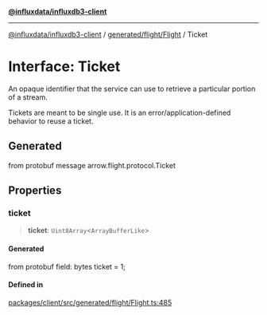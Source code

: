 [**@influxdata/influxdb3-client**](../../../../index.md)

***

[@influxdata/influxdb3-client](../../../../modules.md) / [generated/flight/Flight](../index.md) / Ticket

# Interface: Ticket

An opaque identifier that the service can use to retrieve a particular
portion of a stream.

Tickets are meant to be single use. It is an error/application-defined
behavior to reuse a ticket.

## Generated

from protobuf message arrow.flight.protocol.Ticket

## Properties

### ticket

> **ticket**: `Uint8Array`\<`ArrayBufferLike`\>

#### Generated

from protobuf field: bytes ticket = 1;

#### Defined in

[packages/client/src/generated/flight/Flight.ts:485](https://github.com/InfluxCommunity/influxdb3-js/blob/6328be2232de5032f7226e569b6b0154d8900f73/packages/client/src/generated/flight/Flight.ts#L485)
